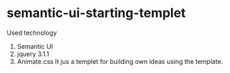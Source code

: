 # semantic-ui-starting-templet
Used technology
1. Semantic UI
2. jquery 3.1.1
3. Animate.css
It jus a templet for building own ideas using the template.
